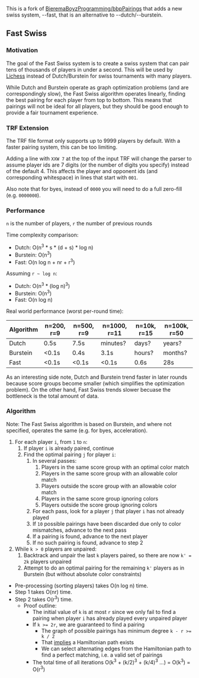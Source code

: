 This is a fork of [BieremaBoyzProgramming/bbpPairings](https://github.com/BieremaBoyzProgramming/bbpPairings) that adds
a new swiss system, --fast, that is an alternative to --dutch/--burstein.

## Fast Swiss

### Motivation

The goal of the Fast Swiss system is to create a swiss system that can pair tens of thousands of players in under a
second. This will be used by [Lichess](https://github.com/ornicar/lila) instead of Dutch/Burstein for swiss tournaments
with many players. 

While Dutch and Burstein operate as graph optimization problems (and are correspondingly slow), the Fast Swiss algorithm
operates linearly, finding the best pairing for each player from top to bottom. This means that pairings will not be
ideal for all players, but they should be good enough to provide a fair tournament experience. 

### TRF Extension

The TRF file format only supports up to 9999 players by default. With a faster pairing system, this can be too limiting.

Adding a line with `XXW 7` at the top of the input TRF will change the parser to assume player ids are 7 digits (or the number of digits you specify) instead of the default 4. This affects the player and opponent ids (and corresponding whitespace) in lines that start with `001`.

Also note that for byes, instead of `0000` you will need to do a full zero-fill (e.g. `0000000`).

### Performance

`n` is the number of players, `r` the number of previous rounds

Time complexity comparison:
- Dutch: O(n<sup>3</sup> * s * (d + s) * log n)
- Burstein: O(n<sup>3</sup>)
- Fast: O(n log n + nr + r<sup>3</sup>)

Assuming `r ~ log n`:
- Dutch: O(n<sup>3</sup> * (log n)<sup>3</sup>)
- Burstein: O(n<sup>3</sup>)
- Fast: O(n log n)

Real world performance (worst per-round time):

| Algorithm | n=200, r=9 | n=500, r=9 | n=1000, r=11 | n=10k, r=15 | n=100k, r=50
|---       |---          |---         |---           |---          |---
| Dutch    | 0.5s        | 7.5s       | minutes?     | days?       | years?
| Burstein | <0.1s       | 0.4s       | 3.1s         | hours?      | months?
| Fast     | <0.1s       | <0.1s      | <0.1s        | 0.6s        | 28s

As an interesting side note, Dutch and Burstein trend faster in later rounds because score groups become smaller (which
simplifies the optimization problem). On the other hand, Fast Swiss trends slower becuase the bottleneck is the total
amount of data.

### Algorithm

Note: The Fast Swiss algorithm is based on Burstein, and where not specified, operates the same (e.g. for byes,
acceleration).

1. For each player `i`, from `1` to `n`:
    1. If player `i` is already paired, continue
    2. Find the optimal pairing `j` for player `i`:
        1. In several passes:
            1. Players in the same score group with an optimal color match
            2. Players in the same score group with an allowable color match
            3. Players outside the score group with an allowable color match
            4. Players in the same score group ignoring colors
            5. Players outside the score group ignoring colors
        3. For each pass, look for a player `j` that player `i` has not already played
        4. If `10` possible pairings have been discarded due only to color mismatches, advance to the next pass
        5. If a pairing is found, advance to the next player 
        6. If no such pairing is found, advance to step 2
2. While `k > 0` players are unpaired:
    1. Backtrack and unpair the last `k` players paired, so there are now `k' = 2k` players unpaired
    2. Attempt to do an optimal pairing for the remaining `k'` players as in Burstein (but without absolute color constraints)

- Pre-processing (sorting players) takes O(n log n) time.
- Step 1 takes O(nr) time.
- Step 2 takes O(r<sup>3</sup>) time.
    - Proof outline:
        - The initial value of `k` is at most `r` since we only fail to find a pairing when player `i` has already played every unpaired player
        - If `k >= 2r`, we are guaranteed to find a pairing
            - The graph of possible pairings has minimum degree `k - r >= k / 2`
            - That [implies](https://math.stackexchange.com/questions/421496/hamilton-path-and-minimum-degree) a Hamiltonian path exists
            - We can select alternating edges from the Hamiltonian path to find a perfect matching, i.e. a valid set of pairings
        - The total time of all iterations O(k<sup>3</sup> + (k/2)<sup>3</sup> + (k/4)<sup>3</sup> ...) = O(k<sup>3</sup>) = O(r<sup>3</sup>)